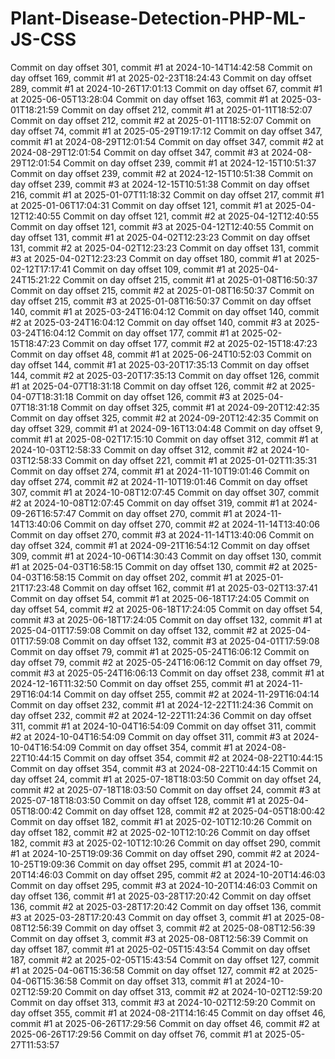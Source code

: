 # Plant-Disease-Detection-PHP-ML-JS-CSS
Commit on day offset 301, commit #1 at 2024-10-14T14:42:58
Commit on day offset 169, commit #1 at 2025-02-23T18:24:43
Commit on day offset 289, commit #1 at 2024-10-26T17:01:13
Commit on day offset 67, commit #1 at 2025-06-05T13:28:04
Commit on day offset 163, commit #1 at 2025-03-01T18:21:59
Commit on day offset 212, commit #1 at 2025-01-11T18:52:07
Commit on day offset 212, commit #2 at 2025-01-11T18:52:07
Commit on day offset 74, commit #1 at 2025-05-29T19:17:12
Commit on day offset 347, commit #1 at 2024-08-29T12:01:54
Commit on day offset 347, commit #2 at 2024-08-29T12:01:54
Commit on day offset 347, commit #3 at 2024-08-29T12:01:54
Commit on day offset 239, commit #1 at 2024-12-15T10:51:37
Commit on day offset 239, commit #2 at 2024-12-15T10:51:38
Commit on day offset 239, commit #3 at 2024-12-15T10:51:38
Commit on day offset 216, commit #1 at 2025-01-07T11:18:32
Commit on day offset 217, commit #1 at 2025-01-06T17:04:31
Commit on day offset 121, commit #1 at 2025-04-12T12:40:55
Commit on day offset 121, commit #2 at 2025-04-12T12:40:55
Commit on day offset 121, commit #3 at 2025-04-12T12:40:55
Commit on day offset 131, commit #1 at 2025-04-02T12:23:23
Commit on day offset 131, commit #2 at 2025-04-02T12:23:23
Commit on day offset 131, commit #3 at 2025-04-02T12:23:23
Commit on day offset 180, commit #1 at 2025-02-12T17:17:41
Commit on day offset 109, commit #1 at 2025-04-24T15:21:22
Commit on day offset 215, commit #1 at 2025-01-08T16:50:37
Commit on day offset 215, commit #2 at 2025-01-08T16:50:37
Commit on day offset 215, commit #3 at 2025-01-08T16:50:37
Commit on day offset 140, commit #1 at 2025-03-24T16:04:12
Commit on day offset 140, commit #2 at 2025-03-24T16:04:12
Commit on day offset 140, commit #3 at 2025-03-24T16:04:12
Commit on day offset 177, commit #1 at 2025-02-15T18:47:23
Commit on day offset 177, commit #2 at 2025-02-15T18:47:23
Commit on day offset 48, commit #1 at 2025-06-24T10:52:03
Commit on day offset 144, commit #1 at 2025-03-20T17:35:13
Commit on day offset 144, commit #2 at 2025-03-20T17:35:13
Commit on day offset 126, commit #1 at 2025-04-07T18:31:18
Commit on day offset 126, commit #2 at 2025-04-07T18:31:18
Commit on day offset 126, commit #3 at 2025-04-07T18:31:18
Commit on day offset 325, commit #1 at 2024-09-20T12:42:35
Commit on day offset 325, commit #2 at 2024-09-20T12:42:35
Commit on day offset 329, commit #1 at 2024-09-16T13:04:48
Commit on day offset 9, commit #1 at 2025-08-02T17:15:10
Commit on day offset 312, commit #1 at 2024-10-03T12:58:33
Commit on day offset 312, commit #2 at 2024-10-03T12:58:33
Commit on day offset 221, commit #1 at 2025-01-02T11:35:31
Commit on day offset 274, commit #1 at 2024-11-10T19:01:46
Commit on day offset 274, commit #2 at 2024-11-10T19:01:46
Commit on day offset 307, commit #1 at 2024-10-08T12:07:45
Commit on day offset 307, commit #2 at 2024-10-08T12:07:45
Commit on day offset 319, commit #1 at 2024-09-26T16:57:47
Commit on day offset 270, commit #1 at 2024-11-14T13:40:06
Commit on day offset 270, commit #2 at 2024-11-14T13:40:06
Commit on day offset 270, commit #3 at 2024-11-14T13:40:06
Commit on day offset 324, commit #1 at 2024-09-21T16:54:12
Commit on day offset 309, commit #1 at 2024-10-06T14:30:43
Commit on day offset 130, commit #1 at 2025-04-03T16:58:15
Commit on day offset 130, commit #2 at 2025-04-03T16:58:15
Commit on day offset 202, commit #1 at 2025-01-21T17:23:48
Commit on day offset 162, commit #1 at 2025-03-02T13:37:41
Commit on day offset 54, commit #1 at 2025-06-18T17:24:05
Commit on day offset 54, commit #2 at 2025-06-18T17:24:05
Commit on day offset 54, commit #3 at 2025-06-18T17:24:05
Commit on day offset 132, commit #1 at 2025-04-01T17:59:08
Commit on day offset 132, commit #2 at 2025-04-01T17:59:08
Commit on day offset 132, commit #3 at 2025-04-01T17:59:08
Commit on day offset 79, commit #1 at 2025-05-24T16:06:12
Commit on day offset 79, commit #2 at 2025-05-24T16:06:12
Commit on day offset 79, commit #3 at 2025-05-24T16:06:13
Commit on day offset 238, commit #1 at 2024-12-16T11:32:50
Commit on day offset 255, commit #1 at 2024-11-29T16:04:14
Commit on day offset 255, commit #2 at 2024-11-29T16:04:14
Commit on day offset 232, commit #1 at 2024-12-22T11:24:36
Commit on day offset 232, commit #2 at 2024-12-22T11:24:36
Commit on day offset 311, commit #1 at 2024-10-04T16:54:09
Commit on day offset 311, commit #2 at 2024-10-04T16:54:09
Commit on day offset 311, commit #3 at 2024-10-04T16:54:09
Commit on day offset 354, commit #1 at 2024-08-22T10:44:15
Commit on day offset 354, commit #2 at 2024-08-22T10:44:15
Commit on day offset 354, commit #3 at 2024-08-22T10:44:15
Commit on day offset 24, commit #1 at 2025-07-18T18:03:50
Commit on day offset 24, commit #2 at 2025-07-18T18:03:50
Commit on day offset 24, commit #3 at 2025-07-18T18:03:50
Commit on day offset 128, commit #1 at 2025-04-05T18:00:42
Commit on day offset 128, commit #2 at 2025-04-05T18:00:42
Commit on day offset 182, commit #1 at 2025-02-10T12:10:26
Commit on day offset 182, commit #2 at 2025-02-10T12:10:26
Commit on day offset 182, commit #3 at 2025-02-10T12:10:26
Commit on day offset 290, commit #1 at 2024-10-25T19:09:36
Commit on day offset 290, commit #2 at 2024-10-25T19:09:36
Commit on day offset 295, commit #1 at 2024-10-20T14:46:03
Commit on day offset 295, commit #2 at 2024-10-20T14:46:03
Commit on day offset 295, commit #3 at 2024-10-20T14:46:03
Commit on day offset 136, commit #1 at 2025-03-28T17:20:42
Commit on day offset 136, commit #2 at 2025-03-28T17:20:42
Commit on day offset 136, commit #3 at 2025-03-28T17:20:43
Commit on day offset 3, commit #1 at 2025-08-08T12:56:39
Commit on day offset 3, commit #2 at 2025-08-08T12:56:39
Commit on day offset 3, commit #3 at 2025-08-08T12:56:39
Commit on day offset 187, commit #1 at 2025-02-05T15:43:54
Commit on day offset 187, commit #2 at 2025-02-05T15:43:54
Commit on day offset 127, commit #1 at 2025-04-06T15:36:58
Commit on day offset 127, commit #2 at 2025-04-06T15:36:58
Commit on day offset 313, commit #1 at 2024-10-02T12:59:20
Commit on day offset 313, commit #2 at 2024-10-02T12:59:20
Commit on day offset 313, commit #3 at 2024-10-02T12:59:20
Commit on day offset 355, commit #1 at 2024-08-21T14:16:45
Commit on day offset 46, commit #1 at 2025-06-26T17:29:56
Commit on day offset 46, commit #2 at 2025-06-26T17:29:56
Commit on day offset 76, commit #1 at 2025-05-27T11:53:57
